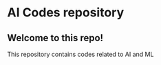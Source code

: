 # AI Codes repository
## Welcome to this repo!
This repository contains codes related to AI and ML 
